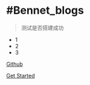 

# #Bennet_blogs

> 测试是否搭建成功

- 1
- 2
- 3

[Github](https://www.baidu.com)

[Get Started](#introduction)

